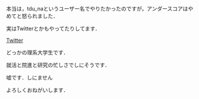 本当は，tdu_naというユーザー名でやりたかったのですが，アンダースコアはやめてと怒られました．

実はTwitterとかもやってたりしてます．

[Twitter](https://twitter.com/tdu_na)

どっかの理系大学生です．

就活と院進と研究の忙しさでしにそうです．

嘘です．しにません

よろしくおねがいします．
